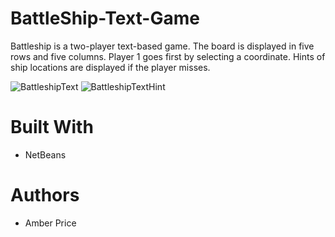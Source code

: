 # BattleShip-Text-Game
Battleship is a two-player text-based game. The board is displayed in five rows and five columns. Player 1 goes first by selecting a coordinate. Hints of ship locations are displayed if the player misses. 

![BattleshipText](https://i.ibb.co/RgVp1zK/Battleship-Text.png)
![BattleshipTextHint](https://i.ibb.co/rtmjqqL/Battleshiptexthint.png)
# Built With
* NetBeans
# Authors
* Amber Price
